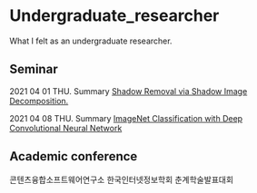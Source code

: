 # Undergraduate_researcher
What I felt as an undergraduate researcher.

## Seminar

2021 04 01 THU. Summary [Shadow Removal via Shadow Image Decomposition.]()

2021 04 08 THU. Summary [ImageNet Classification with Deep Convolutional Neural Network](https://www.notion.so/Complete-78f08c463f714ce8a41f1f3e252d6c92)

## Academic conference

콘텐츠융합소프트웨어연구소 한국인터넷정보학회 춘계학술발표대회
